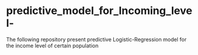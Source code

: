 # predictive_model_for_Incoming_level-
The following repository present predictive Logistic-Regression model for the income level of certain population
